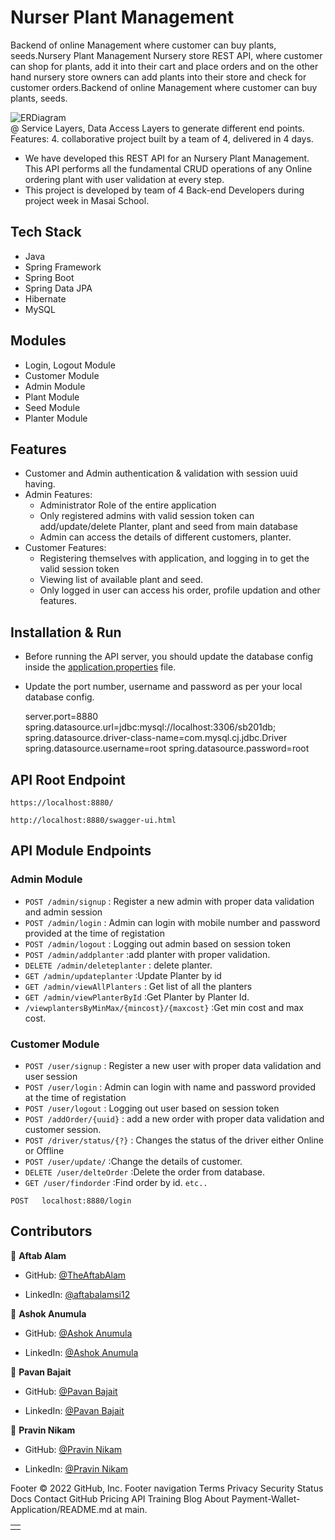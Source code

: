 
# Nurser Plant Management
Backend of online Management where customer can buy plants, seeds.Nursery Plant Management
Nursery store REST API, where customer can shop for plants, add it into their cart and place orders and on the other hand nursery store owners can add plants into their store and check for customer orders.Backend of online Management where customer can buy plants, seeds.


![ERDiagram](https://user-images.githubusercontent.com/102217871/193451780-26ce45b3-a1bf-49d2-bb82-8424d6357f57.png)
</br>
@ Service Layers, Data Access Layers to generate different end points. Features:
4. collaborative project built by a team of 4, delivered in 4 days.




* We have developed this REST API for an Nursery Plant Management. This API performs all the fundamental CRUD operations of any Online ordering plant with user validation at every step.
* This project is developed by team of 4 Back-end Developers during project week in Masai School. 

## Tech Stack

* Java
* Spring Framework
* Spring Boot
* Spring Data JPA
* Hibernate
* MySQL

## Modules

* Login, Logout Module
* Customer Module
* Admin Module
* Plant Module
* Seed Module
* Planter Module


## Features

* Customer and Admin authentication & validation with session uuid having.
* Admin Features:
    * Administrator Role of the entire application
    * Only registered admins with valid session token can add/update/delete Planter, plant and seed from main database
    * Admin can access the details of different customers, planter.
* Customer Features:
    * Registering themselves with application, and logging in to get the valid session token
    * Viewing list of available plant and seed.
    * Only logged in user can access his order, profile updation and other features.



## Installation & Run

* Before running the API server, you should update the database config inside the [application.properties](E-Commerce-Backend\src\main\resources\application.properties) file. 
* Update the port number, username and password as per your local database config.


    server.port=8880
    spring.datasource.url=jdbc:mysql://localhost:3306/sb201db;
    spring.datasource.driver-class-name=com.mysql.cj.jdbc.Driver
    spring.datasource.username=root
    spring.datasource.password=root


## API Root Endpoint

`https://localhost:8880/`

`http://localhost:8880/swagger-ui.html`


## API Module Endpoints




### Admin Module

* `POST /admin/signup` : Register a new admin with proper data validation and admin session
* `POST /admin/login` : Admin can login with mobile number and password provided at the time of registation
* `POST /admin/logout` : Logging out admin based on session token
* `POST /admin/addplanter` :add planter with proper validation.
* `DELETE /admin/deleteplanter` : delete planter.
* `GET /admin/updateplanter` :Update Planter by id
* `GET /admin/viewAllPlanters` : Get list of all the planters
* `GET /admin/viewPlanterById` :Get Planter by Planter Id.
* `/viewplantersByMinMax/{mincost}/{maxcost}` :Get min cost and max cost.


### Customer Module

* `POST /user/signup` : Register a new user with proper data validation and user session
* `POST /user/login` : Admin can login with name and password provided at the time of registation
* `POST /user/logout` : Logging out user based on session token
* `POST /addOrder/{uuid}` : add a new order with proper data validation and customer session.
* `POST /driver/status/{?}` : Changes the status of the driver either Online or Offline
* `POST /user/update/` :Change the details of customer.
* `DELETE /user/delteOrder` :Delete the order from database.
* `GET /user/findorder` :Find order by id.
`etc..`

`POST   localhost:8880/login`

<table>
<tr>
<td>
<!-- We were a team of 4 from the Masai Web-18 batch. We worked on creating REST API and writing business logic for an E-commerce application. Our project performs fundamental operations of an e-commerce website, where our customer's data is validated, mapped, processed with business logic & persisted in the database. -->
<!-- We were a team of 4 from the Masai Web-15 batch. We worked on creating REST API and writing business logic for an E-commerce application. Our project performs fundamental operations of an e-commerce website, where our customer's data is validated, mapped, processed with business logic & persisted in the database. -->
  </td>
</tr>



## Contributors
👤 **Aftab Alam**

- GitHub: [@TheAftabAlam](https://github.com/Theaftabalam)

- LinkedIn: [@aftabalamsi12](https://www.linkedin.com/in/aftabalamsi12/)

👤 **Ashok Anumula**

- GitHub: [@Ashok Anumula](https://github.com/Anumulaashok)

- LinkedIn: [@Ashok Anumula](https://www.linkedin.com/in/ashoksmart143/)

👤 **Pavan Bajait**

- GitHub: [@Pavan Bajait](https://github.com/pavanbajait)

- LinkedIn: [@Pavan Bajait](https://www.linkedin.com/in/pavan-bajait/)


👤 **Pravin Nikam**

- GitHub: [@Pravin Nikam](https://github.com/pravindnikam07)

- LinkedIn: [@Pravin Nikam](https://www.linkedin.com/in/pravindnikam07/)



Footer
© 2022 GitHub, Inc.
Footer navigation
Terms
Privacy
Security
Status
Docs
Contact GitHub
Pricing
API
Training
Blog
About
Payment-Wallet-Application/README.md at main.

